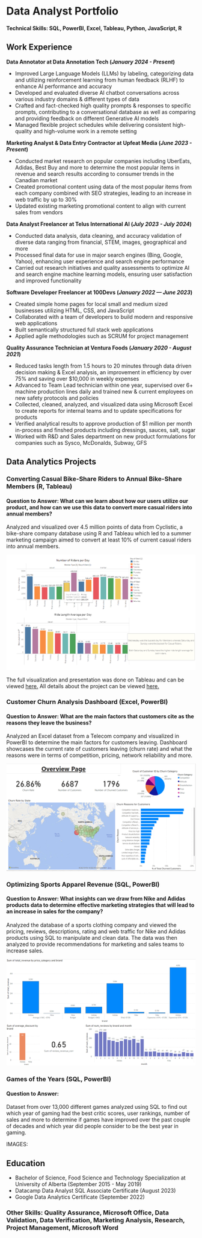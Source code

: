 # Data Analyst Portfolio

#### Technical Skills: SQL, PowerBI, Excel, Tableau, Python, JavaScript, R


## **Work Experience**
**Data Annotator at Data Annotation Tech (_January 2024 - Present_)**
- Improved Large Language Models (LLMs) by labeling, categorizing data and utilizing reinforcement learning from human feedback (RLHF) to enhance AI performance and accuracy
- Developed and evaluated diverse AI chatbot conversations across various industry domains & different types of data 
- Crafted and fact-checked high quality prompts & responses to specific prompts, contributing to a conversational database as well as comparing and providing feedback on different Generative AI models
- Managed flexible project schedules while delivering consistent high-quality and high-volume work in a remote setting


**Marketing Analyst & Data Entry Contractor at Upfeat Media (_June 2023 - Present_)**
- Conducted market research on popular companies including UberEats, Adidas, Best Buy and more to determine the most popular items in revenue and search results according to consumer trends in the Canadian market
- Created promotional content using data of the most popular items from each company combined with SEO strategies, leading to an increase in web traffic by up to 30%
- Updated existing marketing promotional content to align with current sales from vendors


**Data Analyst Freelancer at Telus International AI (_July 2023 - July 2024_)**
- Conducted data analysis, data cleaning, and accuracy validation of diverse data ranging from financial, STEM, images, geographical and more
- Processed final data for use in major search engines (Bing, Google, Yahoo), enhancing user experience and search engine performance
- Carried out research initiatives and quality assessments to optimize AI and search engine machine learning models, ensuring user satisfaction and improved functionality


**Software Developer Freelancer at 100Devs (_January 2022 — June 2023_)**
- Created simple home pages for local small and medium sized businesses utilizing HTML, CSS, and JavaScript
-	Collaborated with a team of developers to build modern and responsive web applications
- Built semantically structured full stack web applications
-	Applied agile methodologies such as SCRUM for project management
  

**Quality Assurance Technician at Ventura Foods (_January 2020 - August 2021_)**
- Reduced tasks length from 1.5 hours to 20 minutes through data driven decision making & Excel analysis, an improvement in efficiency by over 75% and saving over $10,000 in weekly expenses
- Advanced to Team Lead technician within one year, supervised over 6+ machine production lines daily and trained new & current employees on new safety protocols and policies
- Collected, cleaned, analyzed, and visualized data using Microsoft Excel to create reports for internal teams and to update specifications for products
- Verified analytical results to approve production of $1 million per month in-process and finshed products including dressings, sauces, salt, sugar
- Worked with R&D and Sales department on new product formulations for companies such as Sysco, McDonalds, Subway, GFS
  


## **Data Analytics Projects**
### Converting Casual Bike-Share Riders to Annual Bike-Share Members (R, Tableau)
#### Question to Answer: What can we learn about how our users utilize our product, and how can we use this data to convert more casual riders into annual members?

Analyzed and visualized over 4.5 million points of data from Cyclistic, a bike-share company database using R and Tableau which led to a summer marketing campaign aimed to convert at least 10% of current casual riders into annual members.

![Tableau Image](/assets/BikeShareTableauImage.PNG)

The full visualization and presentation was done on Tableau and can be viewed [here.](https://public.tableau.com/app/profile/visan2980/viz/DataAnalyticsProjectDashboard/Story1#1)
All details about the project can be viewed [here.](https://github.com/Visan1/Data-Analytics-Project)

### Customer Churn Analysis Dashboard (Excel, PowerBI)
#### Question to Answer: What are the main factors that customers cite as the reasons they leave the business?

Analyzed an Excel dataset from a Telecom company and visualized in PowerBI to determine the main factors for customers leaving. Dashboard showcases the current rate of customers leaving (churn rate) and what the reasons were in terms of competition, pricing, network reliability and more. 

![Customer Churn Dashboard](/assets/ChurningCustomersAnalysisDashboard.PNG)


### Optimizing Sports Apparel Revenue (SQL, PowerBI)
#### Question to Answer: What insights can we draw from Nike and Adidas products data to determine effective marketing strategies that will lead to an increase in sales for the company?

Analyzed the database of a sports clothing company and viewed the pricing, reviews, descriptions, rating and web traffic for Nike and Adidas products using SQL to manipulate and clean data. The data was then analyzed to provide recommendations for marketing and sales teams to increase sales. 

![Sports Apparel Revenue Dashboard](/assets/SportsApparelRevenue.PNG)

### Games of the Years (SQL, PowerBI)
#### Question to Answer:

Dataset from over 13,000 different games analyzed using SQL to find out which year of gaming had the best critic scores, user rankings, number of sales and more to determine if games have improved over the past couple of decades and which year did people consider to be the best year in gaming.

IMAGES:


## Education
- Bachelor of Science, Food Science and Technology Specialization at University of Alberta (September 2015 - May 2019)
- Datacamp Data Analyst SQL Associate Certificate (August 2023)
- Google Data Analytics Certificate (September 2022)

### Other Skills: Quality Assurance, Microsoft Office, Data Validation, Data Verification, Marketing Analysis, Research, Project Management, Microsoft Word








